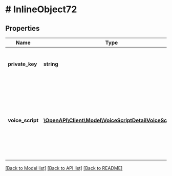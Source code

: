 # # InlineObject72

## Properties

Name | Type | Description | Notes
------------ | ------------- | ------------- | -------------
**private_key** | **string** | API key required to validate your application |
**voice_script** | [**\OpenAPI\Client\Model\VoiceScriptDetailVoiceScript[]**](VoiceScriptDetailVoiceScript.md) | Contains requested voice script settings, only 1 domain can be sent, but if TN then, multiple TNs can be sent as part of the list | [optional]

[[Back to Model list]](../../README.md#models) [[Back to API list]](../../README.md#endpoints) [[Back to README]](../../README.md)
